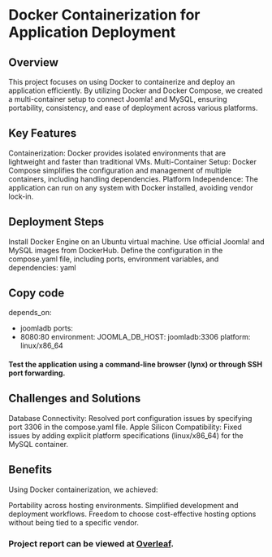 
# Docker Containerization for Application Deployment
## Overview
This project focuses on using Docker to containerize and deploy an application efficiently. By utilizing Docker and Docker Compose, we created a multi-container setup to connect Joomla! and MySQL, ensuring portability, consistency, and ease of deployment across various platforms.

## Key Features
Containerization: Docker provides isolated environments that are lightweight and faster than traditional VMs.
Multi-Container Setup: Docker Compose simplifies the configuration and management of multiple containers, including handling dependencies.
Platform Independence: The application can run on any system with Docker installed, avoiding vendor lock-in.
## Deployment Steps
Install Docker Engine on an Ubuntu virtual machine.
Use official Joomla! and MySQL images from DockerHub.
Define the configuration in the compose.yaml file, including ports, environment variables, and dependencies:
yaml
## Copy code
depends_on:
  - joomladb
ports:
  - 8080:80
environment:
  JOOMLA_DB_HOST: joomladb:3306
platform: linux/x86_64
#### Test the application using a command-line browser (lynx) or through SSH port forwarding.
## Challenges and Solutions
Database Connectivity: Resolved port configuration issues by specifying port 3306 in the compose.yaml file.
Apple Silicon Compatibility: Fixed issues by adding explicit platform specifications (linux/x86_64) for the MySQL container.
## Benefits
Using Docker containerization, we achieved:

Portability across hosting environments.
Simplified development and deployment workflows.
Freedom to choose cost-effective hosting options without being tied to a specific vendor.
### Project report can be viewed at [Overleaf](https://www.overleaf.com/read/dzykcyxnhkpc).
